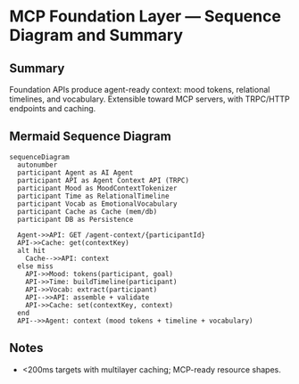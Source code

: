 # MCP Foundation Layer — Sequence Diagram and Summary

## Summary

Foundation APIs produce agent-ready context: mood tokens, relational timelines, and vocabulary. Extensible toward MCP servers, with TRPC/HTTP endpoints and caching.

## Mermaid Sequence Diagram

```mermaid
sequenceDiagram
  autonumber
  participant Agent as AI Agent
  participant API as Agent Context API (TRPC)
  participant Mood as MoodContextTokenizer
  participant Time as RelationalTimeline
  participant Vocab as EmotionalVocabulary
  participant Cache as Cache (mem/db)
  participant DB as Persistence

  Agent->>API: GET /agent-context/{participantId}
  API->>Cache: get(contextKey)
  alt hit
    Cache-->>API: context
  else miss
    API->>Mood: tokens(participant, goal)
    API->>Time: buildTimeline(participant)
    API->>Vocab: extract(participant)
    API-->>API: assemble + validate
    API->>Cache: set(contextKey, context)
  end
  API-->>Agent: context (mood tokens + timeline + vocabulary)
```

## Notes

- <200ms targets with multilayer caching; MCP-ready resource shapes.
